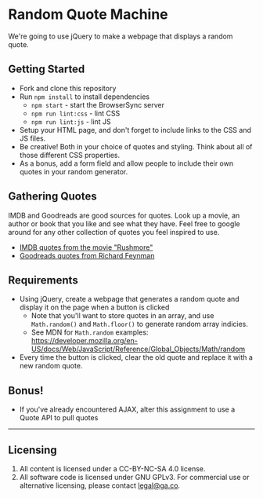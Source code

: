 # Random Quote Machine

We're going to use jQuery to make a webpage that displays a random quote.

## Getting Started

* Fork and clone this repository
* Run `npm install` to install dependencies
  * `npm start` - start the BrowserSync server
  * `npm run lint:css` - lint CSS
  * `npm run lint:js` - lint JS
* Setup your HTML page, and don't forget to include links to the CSS and JS files.
* Be creative! Both in your choice of quotes and styling. Think about all of those different CSS properties.
* As a bonus, add a form field and allow people to include their own quotes in your random generator.

## Gathering Quotes
IMDB and Goodreads are good sources for quotes. Look up a movie, an author or book that you like and see what they have.
Feel free to google around for any other collection of quotes you feel inspired to use.

- [IMDB quotes from the movie "Rushmore"](http://www.imdb.com/title/tt0128445/quotes?item=qt0429722)
- [Goodreads quotes from Richard Feynman](https://www.goodreads.com/author/quotes/1429989.Richard_Feynman)

## Requirements

* Using jQuery, create a webpage that generates a random quote and display it on the page when a button is clicked
  * Note that you'll want to store quotes in an array, and use `Math.random()` and `Math.floor()` to generate random array indicies.
  * See MDN for `Math.random` examples: https://developer.mozilla.org/en-US/docs/Web/JavaScript/Reference/Global_Objects/Math/random
* Every time the button is clicked, clear the old quote and replace it with a new random quote.

## Bonus!

* If you've already encountered AJAX, alter this assignment to use a Quote API to pull quotes 

---

## Licensing
1. All content is licensed under a CC-BY-NC-SA 4.0 license.
2. All software code is licensed under GNU GPLv3. For commercial use or alternative licensing, please contact legal@ga.co.
